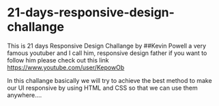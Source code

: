 # 21-days-responsive-design-challange

This is 21 days Responsive Design Challange by 
##Kevin Powell
a very famous youtuber and I call him, responsive design father if you want to follow him please check out this link https://www.youtube.com/user/KepowOb

In this challange basically we will try to achieve the best method to make our UI responsive by using HTML and CSS so that we can use them anywhere....
